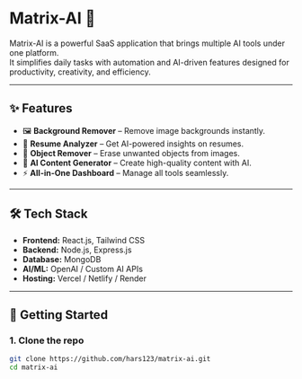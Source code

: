 # Matrix-AI 🚀

Matrix-AI is a powerful SaaS application that brings multiple AI tools under one platform.  
It simplifies daily tasks with automation and AI-driven features designed for productivity, creativity, and efficiency.  

---

## ✨ Features
- 🖼️ **Background Remover** – Remove image backgrounds instantly.  
- 📄 **Resume Analyzer** – Get AI-powered insights on resumes.  
- 🎨 **Object Remover** – Erase unwanted objects from images.  
- 📝 **AI Content Generator** – Create high-quality content with AI.  
- ⚡ **All-in-One Dashboard** – Manage all tools seamlessly.  

---

## 🛠️ Tech Stack
- **Frontend:** React.js, Tailwind CSS  
- **Backend:** Node.js, Express.js  
- **Database:** MongoDB  
- **AI/ML:** OpenAI / Custom AI APIs  
- **Hosting:** Vercel / Netlify / Render  

---

## 🚀 Getting Started

### 1. Clone the repo
```bash
git clone https://github.com/hars123/matrix-ai.git
cd matrix-ai

